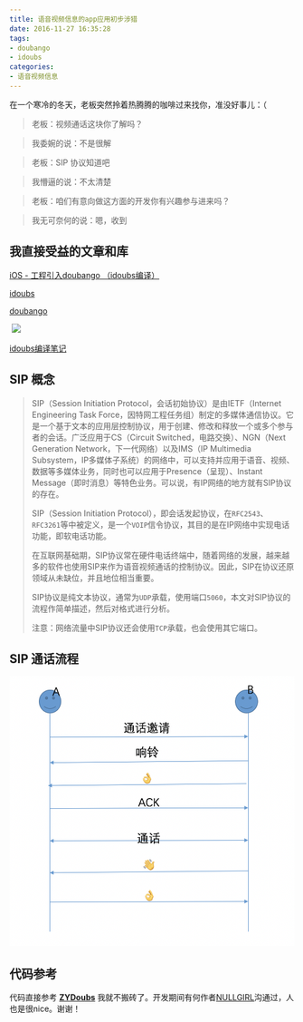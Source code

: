 ```yaml
---
title: 语音视频信息的app应用初步涉猎
date: 2016-11-27 16:35:28
tags:
- doubango
- idoubs
categories:
- 语音视频信息
---
```


在一个寒冷的冬天，老板突然拎着热腾腾的咖啡过来找你，准没好事儿：（

> 老板：视频通话这块你了解吗？

> 我委婉的说：不是很解

> 老板：SIP 协议知道吧

> 我懵逼的说：不太清楚

> 老板：咱们有意向做这方面的开发你有兴趣参与进来吗？

> 我无可奈何的说：嗯，收到

<!--more-->

## 我直接受益的文章和库

[iOS - 工程引入doubango （idoubs编译）](https://blog.csdn.net/boring_cat/article/details/52759373)

[idoubs](https://github.com/DoubangoTelecom/idoubs)

[doubango](https://github.com/DoubangoTelecom/doubango)

​	![](https://camo.githubusercontent.com/9ed8383360453c3a9ba0894aa8cebe5357d67dbe/68747470733a2f2f646f7562616e676f2e6f72672f4c54455f4172636869746563747572652e706e67)

[idoubs编译笔记](http://oriochan.com/14732594613218.html)

## SIP 概念

> SIP（Session Initiation Protocol，会话初始协议）是由IETF（Internet Engineering Task Force，因特网工程任务组）制定的多媒体通信协议。它是一个基于文本的应用层控制协议，用于创建、修改和释放一个或多个参与者的会话。广泛应用于CS（Circuit Switched，电路交换）、NGN（Next Generation Network，下一代网络）以及IMS（IP Multimedia Subsystem，IP多媒体子系统）的网络中，可以支持并应用于语音、视频、数据等多媒体业务，同时也可以应用于Presence（呈现）、Instant Message（即时消息）等特色业务。可以说，有IP网络的地方就有SIP协议的存在。
>
> SIP（Session Initiation Protocol），即会话发起协议，在`RFC2543`、`RFC3261`等中被定义，是一个`VOIP`信令协议，其目的是在IP网络中实现电话功能，即软电话功能。
>
> 在互联网基础期，SIP协议常在硬件电话终端中，随着网络的发展，越来越多的软件也使用SIP来作为语音视频通话的控制协议。因此，SIP在协议还原领域从未缺位，并且地位相当重要。
>
> SIP协议是纯文本协议，通常为`UDP`承载，使用端口`5060`，本文对SIP协议的流程作简单描述，然后对格式进行分析。
>
> 注意：网络流量中SIP协议还会使用`TCP`承载，也会使用其它端口。
>
>

## SIP 通话流程

![](../../assets/siptonghua2016.png)

## 代码参考

代码直接参考 [**ZYDoubs**](https://github.com/NULLGIRL/ZYDoubs) 我就不搬砖了。开发期间有何作者[NULLGIRL](https://github.com/NULLGIRL)沟通过，人也是很nice。谢谢！